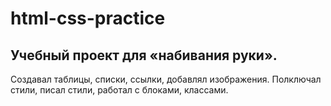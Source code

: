 # html-css-practice

## Учебный проект для «набивания руки».

Создавал таблицы, списки, ссылки, добавлял изображения. Полключал стили, писал стили, работал с блоками, классами.
